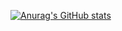 [![Anurag's GitHub stats](https://github-readme-stats.vercel.app/api?username=sjclayton&show_icons=true&theme=rose-pine)](https://github.com/anuraghazra/github-readme-stats)

<!--
**sjclayton/sjclayton** is a ✨ _special_ ✨ repository because its `README.md` (this file) appears on your GitHub profile.

Here are some ideas to get you started:

- 🔭 I’m currently working on ...
- 🌱 I’m currently learning ...
- 👯 I’m looking to collaborate on ...
- 🤔 I’m looking for help with ...
- 💬 Ask me about ...
- 📫 How to reach me: ...
- 😄 Pronouns: ...
- ⚡ Fun fact: ...
-->
